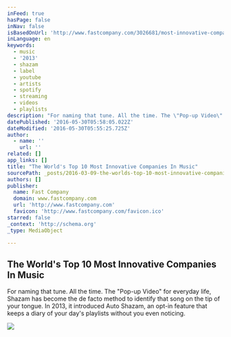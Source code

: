 ```yaml
---
inFeed: true
hasPage: false
inNav: false
isBasedOnUrl: 'http://www.fastcompany.com/3026681/most-innovative-companies-2014/the-worlds-top-10-most-innovative-companies-in-music'
inLanguage: en
keywords:
  - music
  - '2013'
  - shazam
  - label
  - youtube
  - artists
  - spotify
  - streaming
  - videos
  - playlists
description: "For naming that tune. All the time. The \"Pop-up Video\" for everyday life, Shazam has become the de facto method to identify that song on the tip of your tongue. In 2013, it introduced Auto Shazam, an opt-in feature that keeps a diary of your day's playlists without you even noticing."
datePublished: '2016-05-30T05:58:05.022Z'
dateModified: '2016-05-30T05:55:25.725Z'
author:
  - name: ''
    url: ''
related: []
app_links: []
title: "The World's Top 10 Most Innovative Companies In Music"
sourcePath: _posts/2016-03-09-the-worlds-top-10-most-innovative-companies-in-music.md
authors: []
publisher:
  name: Fast Company
  domain: www.fastcompany.com
  url: 'http://www.fastcompany.com'
  favicon: 'http://www.fastcompany.com/favicon.ico'
starred: false
_context: 'http://schema.org'
_type: MediaObject

---
```

<article style=""><h1>The World's Top 10 Most Innovative Companies In Music</h1><p>For naming that tune. All the time. The "Pop-up Video" for everyday life, Shazam has become the de facto method to identify that song on the tip of your tongue. In 2013, it introduced Auto Shazam, an opt-in feature that keeps a diary of your day's playlists without you even noticing.</p><img src="https://s3-us-west-2.amazonaws.com/the-grid-img/p/ca8436d3792bf543132697c42fad86b614289dc9.jpg" /></article>